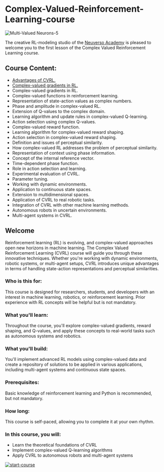 # Complex-Valued-Reinforcement-Learning-course

![Multi-Valued Neurons-5](https://github.com/user-attachments/assets/58283ad5-076a-4789-bbf1-19478b6fa865)


<p>The creative RL-modeling studio of the <a href="https://neuverso.ai/" target="_blank">Neuverso Academy</a> is pleased to welcome you to the first lesson of the Complex Valued Reinforcement Learning course.</p>


## Course Content:
<ul>
  <li><a href="https://medium.com/@serhii.barskyi/complex-valued-reinforcement-learning-course-cfeb937bedc5">Advantages of CVRL.</a></li>
  <li><a href="https://medium.com/@serhii.barskyi/complex-valued-gradients-in-reinforcement-learning-560379a978ab">Complex-valued gradients in RL.</a></li>
  <li>Complex-valued gradients in RL.</li>
  <li>Complex-valued functions in reinforcement learning.</li>
  <li>Representation of state-action values as complex numbers.</li>
  <li>Phase and amplitude in complex-valued RL.</li>
  <li>Extension of Q-values to the complex domain.</li>
  <li>Learning algorithm and update rules in complex-valued Q-learning.</li>
  <li>Action selection using complex Q-values.</li>
  <li>Complex-valued reward function.</li>
  <li>Learning algorithm for complex-valued reward shaping.</li>
  <li>Action selection in complex-valued reward shaping.</li>
  <li>Definition and issues of perceptual similarity.</li>
  <li>How complex-valued RL addresses the problem of perceptual similarity.</li>
  <li>Representation of context using phase information.</li>
  <li>Concept of the internal reference vector.</li>
  <li>Time-dependent phase function.</li>
  <li>Role in action selection and learning.</li>
  <li>Experimental evaluation of CVRL.</li>
  <li>Parameter tuning.</li>
  <li>Working with dynamic environments.</li>
  <li>Application to continuous state spaces.</li>
  <li>Extension to multidimensional spaces.</li>
  <li>Application of CVRL to real robotic tasks.</li>
  <li>Integration of CVRL with other machine learning methods.</li>
  <li>Autonomous robots in uncertain environments.</li>
  <li>Multi-agent systems in CVRL.</li>
</ul>

## Welcome
<p>Reinforcement learning (RL) is evolving, and complex-valued approaches open new horizons in machine learning. The Complex Valued Reinforcement Learning (CVRL) course will guide you through these innovative techniques. Whether you're working with dynamic environments, robotic systems, or multi-agent setups, CVRL introduces unique advantages in terms of handling state-action representations and perceptual similarities.</p>

### Who is this for:
<p>This course is designed for researchers, students, and developers with an interest in machine learning, robotics, or reinforcement learning. Prior experience with RL concepts will be helpful but is not mandatory.</p>

### What you'll learn:
<p>Throughout the course, you'll explore complex-valued gradients, reward shaping, and Q-values, and apply these concepts to real-world tasks such as autonomous systems and robotics.</p>

### What you'll build:
<p>You'll implement advanced RL models using complex-valued data and create a repository of solutions to be applied in various applications, including multi-agent systems and continuous state spaces.</p>

### Prerequisites:
<p>Basic knowledge of reinforcement learning and Python is recommended, but not mandatory.</p>

### How long:
<p>This course is self-paced, allowing you to complete it at your own rhythm.</p>

### In this course, you will:
<ul>
  <li>Learn the theoretical foundations of CVRL</li>
  <li>Implement complex-valued Q-learning algorithms</li>
  <li>Apply CVRL to autonomous robots and multi-agent systems</li>
</ul>
<a href="https://medium.com/@serhii.barskyi/complex-valued-reinforcement-learning-course-cfeb937bedc5">
    <img src="https://user-images.githubusercontent.com/1221423/235727646-4a590299-ffe5-480d-8cd5-8194ea184546.svg" alt="start-course" style="max-width: 100%;">
</a>
